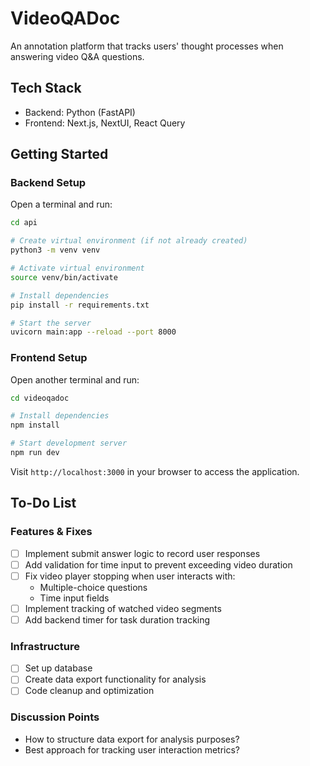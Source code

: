 # VideoQADoc

An annotation platform that tracks users' thought processes when answering video Q&A questions.

## Tech Stack

- Backend: Python (FastAPI)
- Frontend: Next.js, NextUI, React Query

## Getting Started

### Backend Setup

Open a terminal and run:

```bash
cd api

# Create virtual environment (if not already created)
python3 -m venv venv

# Activate virtual environment
source venv/bin/activate

# Install dependencies
pip install -r requirements.txt

# Start the server
uvicorn main:app --reload --port 8000
```

### Frontend Setup

Open another terminal and run:

```bash
cd videoqadoc

# Install dependencies
npm install

# Start development server
npm run dev
```

Visit `http://localhost:3000` in your browser to access the application.

## To-Do List

### Features & Fixes
- [ ] Implement submit answer logic to record user responses
- [ ] Add validation for time input to prevent exceeding video duration
- [ ] Fix video player stopping when user interacts with:
  - Multiple-choice questions
  - Time input fields
- [ ] Implement tracking of watched video segments
- [ ] Add backend timer for task duration tracking

### Infrastructure
- [ ] Set up database
- [ ] Create data export functionality for analysis
- [ ] Code cleanup and optimization

### Discussion Points
- How to structure data export for analysis purposes?
- Best approach for tracking user interaction metrics?
